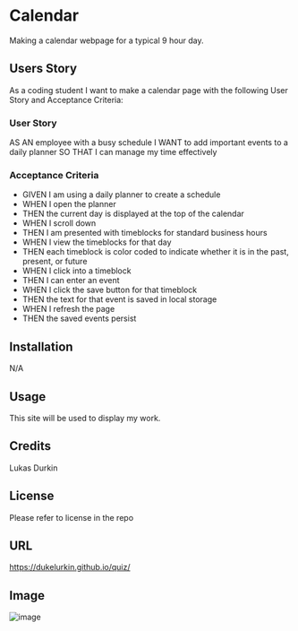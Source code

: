 # Calendar
Making a calendar webpage for a typical 9 hour day. 



## Users Story
As a coding student I want to make a calendar page with the following User Story and Acceptance Criteria:

### User Story


AS AN employee with a busy schedule
I WANT to add important events to a daily planner
SO THAT I can manage my time effectively


### Acceptance Criteria

* GIVEN I am using a daily planner to create a schedule
* WHEN I open the planner
* THEN the current day is displayed at the top of the calendar
* WHEN I scroll down
* THEN I am presented with timeblocks for standard business hours
* WHEN I view the timeblocks for that day
* THEN each timeblock is color coded to indicate whether it is in the past, present, or future
* WHEN I click into a timeblock
* THEN I can enter an event
* WHEN I click the save button for that timeblock
* THEN the text for that event is saved in local storage
* WHEN I refresh the page
* THEN the saved events persist





## Installation

N/A

## Usage

This site will be used to display my work.

## Credits

Lukas Durkin

## License
Please refer to license in the repo

## URL
https://dukelurkin.github.io/quiz/

## Image
![image](./quizScreenShot.png)


